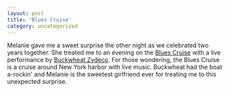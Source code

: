 ```yaml
---
layout: post
title: 'Blues Cruise'
category: uncategorized
---
```


Melanie gave me a sweet surprise the other night as we celebrated two years together.  She treated me to an evening on the <a href="http://www.bluescruiseny.com/">Blues Cruise</a> with a live performance by <a href="http://www.allmusic.com/cg/amg.dll?p=amg&amp;uid=CASS80307041006&amp;sql=B4gjteaz04xg7">Buckwheat Zydeco</a>.  For those wondering, the Blues Cruise is a cruise around New York harbor with live music.  Buckwheat had the boat a-rockin' and Melanie is the sweetest girlfriend ever for treating me to this unexpected surprise.
